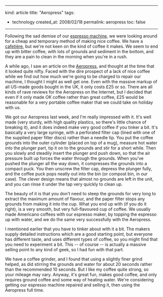 -----
kind: article
title: "Aeropress"
tags:
- technology
created_at: 2008/02/18
permalink: aeropress
toc: false
-----

<p>Following the sad demise of our <a href="http://www.rousette.org.uk/blog/archives/upgrading-through-replacement-parts/">espresso machine</a>, we were looking around for a cheap and temporary method of making nice coffee. We have a <a href="http://www.wikihow.com/Use-a-French-Press-or-Cafetiere">cafeti&#232;re</a>, but we're not keen on the kind of coffee it makes. We seem to end up with bitter coffee, with lots of grounds and sediment in the bottom, and they are a pain to clean in the morning when you're in a rush.</p>

<p>A while ago, I saw an article on the <a href="http://www.aerobie.com/Products/aeropress.htm">Aeropress</a>, and thought at the time that it looked quite nifty. Faced with the dire prospect of a lack of nice coffee while we find out how much we're going to be charged to repair our machine, I thought I might as well get one. Even with the massive markup of all US-made goods bought in the UK, it only costs &pound;25 or so. There are all kinds of rave reviews for the Aeropress on the Internet, but I decided that even if it only made <em>OK</em> coffee rather than great coffee, &pound;25 would be reasonable for a very portable coffee maker that we could take on holiday with us.</p>

<p>We got our Aeropress last week, and I'm really impressed with it. It's well made (very sturdy, with high quality plastics, so there's little chance of breaking it), and it does indeed make very good coffee if you tinker a bit. It's basically a very large syringe, with a perforated filter cap (lined with one of the supplied paper filter discs) rather than a needle tip. You put the coffee grounds into the outer cylinder (placed on top of a mug), measure hot water into the plunger part, tip it on to the grounds and stir for a short while. Then you slowly and steadily insert the plunger and push down, so that the air pressure built up forces the water through the grounds. When you've pushed the plunger all the way down, it compresses the grounds into a compact puck. You then unscrew the filter cap, depress the plunger fully, and the coffee puck pops neatly out into the bin (or compost bin, in our case). The clever design means that almost no grounds are left in the unit, and you can rinse it under the tap very quickly to clean up.</p>

<p>The beauty of it is that you don't need to steep the grounds for very long to extract the maximum amount of flavour, and the paper filter stops any grounds from making it into the cup. What you end up with (if you do it right), is a very smooth, but very full-flavoured cup of coffee. We usually made Americano coffees with our espresso maker, by topping the espresso up with water, and we do the same very successfully with the Aeropress.</p>

<p>I mentioned earlier that you have to tinker about with it a bit. The makers supply detailed instructions which are a good starting point, but everyone has different taste, and uses different types of coffee, so you might find that you need to experiment a bit. This -- of course -- is actually a massive selling point to any kind of geek, so I had fun with that part.</p>

<p>We have a coffee grinder, and I found that using a slightly finer grind helped, as did stirring the grounds and water for about 20 seconds rather than the recommended 10 seconds. But I like my coffee quite strong, so your mileage may vary. Anyway, it's great fun, makes good coffee, and only requires ground coffee and some way of heating water. We're considering getting our espresso machine repaired and selling it, then using the Aeropress full time.</p>


